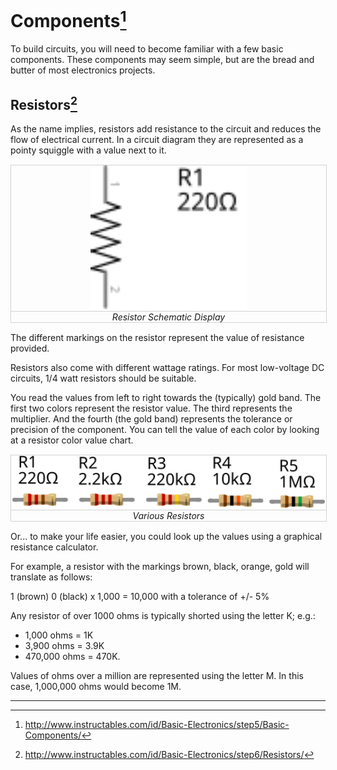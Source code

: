 <!---
title: Components
summary: This document describes basic components.
author: G. L. Clark, II
date Created: March 2, 2016
date Modified:{{ file.mtime }}
filename: circuitry-basics.md
--->

# Components[^1]

To build circuits, you will need to become familiar with a few basic components. These components may seem simple, but are the bread and butter of most electronics projects.

## Resistors[^2]

As the name implies, resistors add resistance to the circuit and reduces the flow of electrical current. In a circuit diagram they are represented as a pointy squiggle with a value next to it.

<figure style="margin: 15px 0; width: 100%; border:1px solid lightgray; text-align:center">
<img src="../assets/images/resistors-schematic.svg" alt="Resistor Schematic Display" width="250px">
<figcaption style="ackground-color: aliceblue; border-top: 1px solid lightgray; font-style: italic;">Resistor Schematic Display</figcaption>
</figure>

The different markings on the resistor represent the value of resistance provided.

Resistors also come with different wattage ratings. For most low-voltage DC circuits, 1/4 watt resistors should be suitable.

You read the values from left to right towards the (typically) gold band. The first two colors represent the resistor value. The third represents the multiplier. And the fourth (the gold band) represents the tolerance or precision of the component. You can tell the value of each color by looking at a resistor color value chart.

<figure style="margin: 15px 0; width: 100%; border:1px solid lightgray; text-align:center">
<img src="../assets/images/resistors.svg" alt="Resistor Schematic Display" width="500px">
<figcaption style="ackground-color: aliceblue; border-top: 1px solid lightgray; font-style: italic;">Various Resistors</figcaption>
</figure>

Or... to make your life easier, you could look up the values using a graphical resistance calculator.

For example, a resistor with the markings brown, black, orange, gold will translate as follows:

1 (brown) 0 (black) x 1,000 = 10,000 with a tolerance of +/- 5%

Any resistor of over 1000 ohms is typically shorted using the letter K; e.g.:
- 1,000 ohms = 1K
- 3,900 ohms = 3.9K
- 470,000 ohms = 470K.

Values of ohms over a million are represented using the letter M. In this case, 1,000,000 ohms would become 1M.

----
[^1]: http://www.instructables.com/id/Basic-Electronics/step5/Basic-Components/
[^2]: http://www.instructables.com/id/Basic-Electronics/step6/Resistors/
